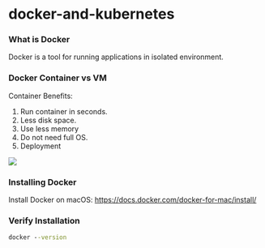 # docker-and-kubernetes

### What is Docker
Docker is a tool for running applications in isolated environment.

### Docker Container vs VM
Container Benefits: 
1. Run container in seconds.
2. Less disk space.
3. Use less memory
4. Do not need full OS.
5. Deployment

![](https://i.imgur.com/CrrJzy8.png)

###  Installing Docker
Install Docker on macOS: https://docs.docker.com/docker-for-mac/install/  

###  Verify Installation  
```cmd
docker --version
```

